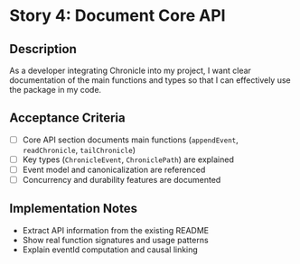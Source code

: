 # Story 4: Document Core API

## Description

As a developer integrating Chronicle into my project, I want clear documentation of the main functions and types so that I can effectively use the package in my code.

## Acceptance Criteria

- [ ] Core API section documents main functions (`appendEvent`, `readChronicle`, `tailChronicle`)
- [ ] Key types (`ChronicleEvent`, `ChroniclePath`) are explained
- [ ] Event model and canonicalization are referenced
- [ ] Concurrency and durability features are documented

## Implementation Notes

- Extract API information from the existing README
- Show real function signatures and usage patterns
- Explain eventId computation and causal linking